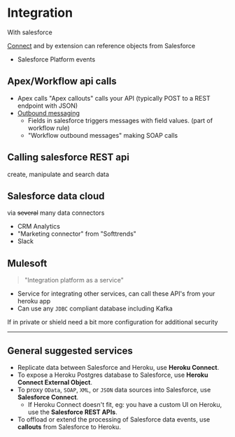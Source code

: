 # Integration

With salesforce

[Connect](./enterprise/connect.md) and by extension can reference objects from Salesforce

- Salesforce Platform events

## Apex/Workflow api calls

- Apex calls "Apex callouts" calls your API (typically POST to a REST endpoint with JSON)
- [Outbound messaging](https://developer.salesforce.com/docs/atlas.en-us.api.meta/api/sforce_api_om_outboundmessaging.htm)
  - Fields in salesforce triggers messages with field values. (part of workflow rule)
  - "Workflow outbound messages" making SOAP calls

## Calling salesforce REST api

create, manipulate and search data

## Salesforce data cloud

via ~~several~~ many data connectors

- CRM Analytics
- "Marketing connector" from "Softtrends"
- Slack

## Mulesoft

> "Integration platform as a service"

- Service for integrating other services, can call these API's from your heroku app
- Can use any `JDBC` compliant database including Kafka

If in private or shield need a bit more configuration for additional security

---

## General suggested services

- Replicate data between Salesforce and Heroku, use **Heroku Connect**.
- To expose a Heroku Postgres database to Salesforce, use **Heroku Connect External Object**.
- To proxy `OData`, `SOAP`, `XML`, or `JSON` data sources into Salesforce, use **Salesforce Connect**.
  - If Heroku Connect doesn't fit, eg: you have a custom UI on Heroku, use the **Salesforce REST APIs**.
- To offload or extend the processing of Salesforce data events, use **callouts** from Salesforce to Heroku.
